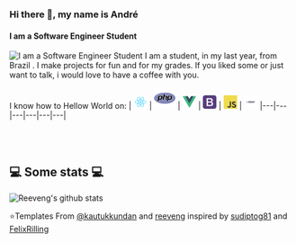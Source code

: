 ### Hi there 👋, my name is André
#### I am a Software Engineer Student
![I am a Software Engineer Student](https://drive.google.com/uc?export=view&id=1uBeUjmroa2auCMlqkSLVIkVf5pNeVzE7)
I am a student, in my last year, from Brazil .  I make projects for fun and for my grades. If you liked some or just want to talk, i would love to have a coffee with you.

I know how to Hellow World on:
| [<img src="https://raw.githubusercontent.com/github/explore/80688e429a7d4ef2fca1e82350fe8e3517d3494d/topics/react/react.png" alt="React" width="24">](https://laravel.com/) | [<img src="https://raw.githubusercontent.com/github/explore/80688e429a7d4ef2fca1e82350fe8e3517d3494d/topics/php/php.png" alt="php" width="38">](https://php.net/)  | [<img src="https://raw.githubusercontent.com/github/explore/80688e429a7d4ef2fca1e82350fe8e3517d3494d/topics/vue/vue.png" alt="Vue" width="24">](https://vuejs.org/)  |  [<img src="https://raw.githubusercontent.com/github/explore/80688e429a7d4ef2fca1e82350fe8e3517d3494d/topics/bootstrap/bootstrap.png" alt="Bootstrap" width="24">](https://getbootstrap.com/) |  [<img src="https://raw.githubusercontent.com/github/explore/80688e429a7d4ef2fca1e82350fe8e3517d3494d/topics/javascript/javascript.png" alt="jQuery" width="24">](https://jquery.com/) | [<img src="https://raw.githubusercontent.com/github/explore/80688e429a7d4ef2fca1e82350fe8e3517d3494d/topics/jquery/jquery.png" alt="jQuery" width="24">](https://jquery.com/)
|---|---|---|---|---|---|

</br></br>
<h2>💻 Some stats 💻</h2>

![Reeveng's github stats](https://github-readme-stats.vercel.app/api?username=AndreOliveira-png&show_icons=true&title_color=fff&icon_color=79ff97&text_color=9f9f9f&bg_color=151515)

⭐️Templates From [@kautukkundan](https://github.com/kautukkundan) and [reeveng](https://github.com/reeveng) inspired by [sudiptog81](https://github.com/sudiptog81) and [FelixRilling](https://github.com/)

